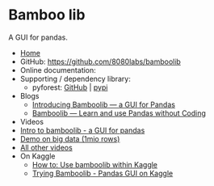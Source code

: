 # Bamboo lib

A GUI for pandas.

- [Home](https://bamboolib.com/)
- GitHub: https://github.com/8080labs/bamboolib
- Online documentation: 
- Supporting / dependency library:
  - pyforest: [GitHub](https://github.com/8080labs/pyforest) | [pypi](https://pypi.org/project/pyforest/)
- Blogs
  - [Introducing Bamboolib — a GUI for Pandas](https://towardsdatascience.com/introducing-bamboolib-a-gui-for-pandas-4f6c091089e3)
  - [Bamboolib — Learn and use Pandas without Coding](https://towardsdatascience.com/bamboolib-learn-and-use-pandas-without-coding-23a7d3a94e1b)
- Videos
 - [Intro to bamboolib - a GUI for pandas](https://www.youtube.com/watch?v=5UR1v3uxqW4&feature=share)
 - [Demo on big data (1mio rows)](https://www.youtube.com/watch?v=r59Q19oCMr8)
 - [All other videos](https://www.youtube.com/channel/UCQLqkDYCGnqczni1IWyAYvA/videos?view=0&sort=da&flow=grid)
- On Kaggle
  - [How to: Use bamboolib within Kaggle](https://docs.bamboolib.8080labs.com/how-tos/use-bamboolib-within-kaggle)
  - [Trying Bamboolib - Pandas GUI on Kaggle ](https://www.kaggle.com/nulldata/trying-bamboolib-pandas-gui-on-kaggle)